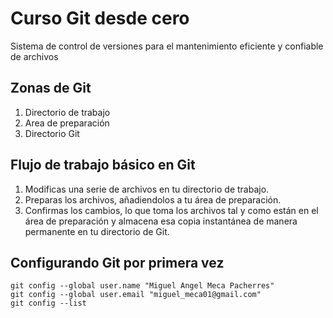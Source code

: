 # Curso Git desde cero
Sistema de control de versiones para el mantenimiento eficiente y confiable de archivos

## Zonas de Git
1. Directorio de trabajo
2. Area de preparación
3. Directorio Git 

## Flujo de trabajo básico en Git
1. Modificas una serie de archivos en tu directorio de trabajo.
2. Preparas los archivos, añadiendolos a tu área de preparación.
3. Confirmas los cambios, lo que toma los archivos tal y como están en el
área de preparación y almacena esa copia instantánea de manera permanente en tu directorio de Git.

## Configurando Git por primera vez

```
git config --global user.name "Miguel Angel Meca Pacherres"
git config --global user.email "miguel_meca01@gmail.com"
git config --list
```

